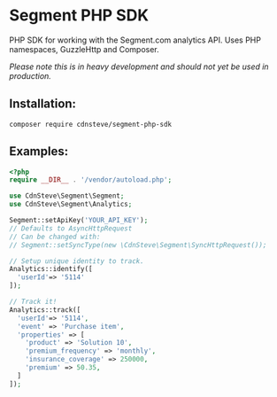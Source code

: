 # Segment PHP SDK

PHP SDK for working with the Segment.com analytics API.
Uses PHP namespaces, GuzzleHttp and Composer.

*Please note this is in heavy development and should not yet be used in production.*


## Installation:

`composer require cdnsteve/segment-php-sdk`


## Examples:

```php
<?php
require __DIR__ . '/vendor/autoload.php';

use CdnSteve\Segment\Segment;
use CdnSteve\Segment\Analytics;

Segment::setApiKey('YOUR_API_KEY');
// Defaults to AsyncHttpRequest
// Can be changed with:
// Segment::setSyncType(new \CdnSteve\Segment\SyncHttpRequest());

// Setup unique identity to track.
Analytics::identify([
  'userId'=> '5114'
]);

// Track it!
Analytics::track([
  'userId'=> '5114',
  'event' => 'Purchase item',
  'properties' => [
    'product' => 'Solution 10',
    'premium_frequency' => 'monthly',
    'insurance_coverage' => 250000,
    'premium' => 50.35,
  ]
]);
```
